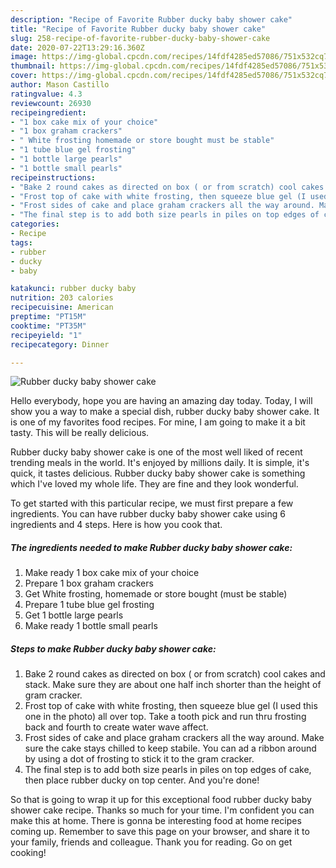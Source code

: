 ```yaml
---
description: "Recipe of Favorite Rubber ducky baby shower cake"
title: "Recipe of Favorite Rubber ducky baby shower cake"
slug: 258-recipe-of-favorite-rubber-ducky-baby-shower-cake
date: 2020-07-22T13:29:16.360Z
image: https://img-global.cpcdn.com/recipes/14fdf4285ed57086/751x532cq70/rubber-ducky-baby-shower-cake-recipe-main-photo.jpg
thumbnail: https://img-global.cpcdn.com/recipes/14fdf4285ed57086/751x532cq70/rubber-ducky-baby-shower-cake-recipe-main-photo.jpg
cover: https://img-global.cpcdn.com/recipes/14fdf4285ed57086/751x532cq70/rubber-ducky-baby-shower-cake-recipe-main-photo.jpg
author: Mason Castillo
ratingvalue: 4.3
reviewcount: 26930
recipeingredient:
- "1 box cake mix of your choice"
- "1 box graham crackers"
- " White frosting homemade or store bought must be stable"
- "1 tube blue gel frosting"
- "1 bottle large pearls"
- "1 bottle small pearls"
recipeinstructions:
- "Bake 2 round cakes as directed on box ( or from scratch) cool cakes and stack. Make sure they are about one half inch shorter than the height of gram cracker."
- "Frost top of cake with white frosting, then squeeze blue gel (I used this one in the photo) all over top. Take a tooth pick and run thru frosting back and fourth to create water wave affect."
- "Frost sides of cake and place graham crackers all the way around. Make sure the cake stays chilled to keep stabile. You can ad a ribbon around by using a dot of frosting to stick it to the gram cracker."
- "The final step is to add both size pearls in piles on top edges of cake, then place rubber ducky on top center. And you&#39;re done!"
categories:
- Recipe
tags:
- rubber
- ducky
- baby

katakunci: rubber ducky baby 
nutrition: 203 calories
recipecuisine: American
preptime: "PT15M"
cooktime: "PT35M"
recipeyield: "1"
recipecategory: Dinner

---
```



![Rubber ducky baby shower cake](https://img-global.cpcdn.com/recipes/14fdf4285ed57086/751x532cq70/rubber-ducky-baby-shower-cake-recipe-main-photo.jpg)

Hello everybody, hope you are having an amazing day today. Today, I will show you a way to make a special dish, rubber ducky baby shower cake. It is one of my favorites food recipes. For mine, I am going to make it a bit tasty. This will be really delicious.



Rubber ducky baby shower cake is one of the most well liked of recent trending meals in the world. It's enjoyed by millions daily. It is simple, it's quick, it tastes delicious. Rubber ducky baby shower cake is something which I've loved my whole life. They are fine and they look wonderful.


To get started with this particular recipe, we must first prepare a few ingredients. You can have rubber ducky baby shower cake using 6 ingredients and 4 steps. Here is how you cook that.

<!--inarticleads1-->

##### The ingredients needed to make Rubber ducky baby shower cake:

1. Make ready 1 box cake mix of your choice
1. Prepare 1 box graham crackers
1. Get  White frosting, homemade or store bought (must be stable)
1. Prepare 1 tube blue gel frosting
1. Get 1 bottle large pearls
1. Make ready 1 bottle small pearls




<!--inarticleads2-->

##### Steps to make Rubber ducky baby shower cake:

1. Bake 2 round cakes as directed on box ( or from scratch) cool cakes and stack. Make sure they are about one half inch shorter than the height of gram cracker.
1. Frost top of cake with white frosting, then squeeze blue gel (I used this one in the photo) all over top. Take a tooth pick and run thru frosting back and fourth to create water wave affect.
1. Frost sides of cake and place graham crackers all the way around. Make sure the cake stays chilled to keep stabile. You can ad a ribbon around by using a dot of frosting to stick it to the gram cracker.
1. The final step is to add both size pearls in piles on top edges of cake, then place rubber ducky on top center. And you&#39;re done!




So that is going to wrap it up for this exceptional food rubber ducky baby shower cake recipe. Thanks so much for your time. I'm confident you can make this at home. There is gonna be interesting food at home recipes coming up. Remember to save this page on your browser, and share it to your family, friends and colleague. Thank you for reading. Go on get cooking!
